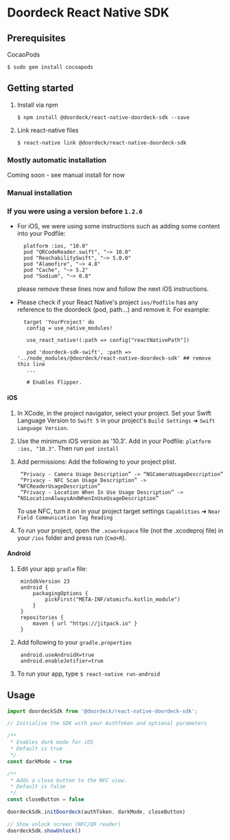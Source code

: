 # Doordeck React Native SDK 

## Prerequisites

CocaoPods

`$ sudo gem install cocoapods`

## Getting started

1. Install via npm

	`$ npm install @doordeck/react-native-doordeck-sdk --save`

2. Link react-native files

	`$ react-native link @doordeck/react-native-doordeck-sdk`

### Mostly automatic installation

Coming soon - see manual install for now

### Manual installation

### If you were using a version before `1.2.0`
- For iOS, we were using some instructions such as adding some content into your Podfile:

		platform :ios, "10.0"
		pod "QRCodeReader.swift", "~> 10.0"
		pod "ReachabilitySwift", "~> 5.0.0"
		pod "Alamofire", "~> 4.8"
		pod "Cache", "~> 5.2"
		pod "Sodium", "~> 0.8"

  please remove these lines now and follow the next iOS instructions.
 
 - Please check if your React Native's project `ios/Podfile` has any reference to the doordeck (pod, path...) and remove it. For example:
 
		 target 'YourProject' do
		  config = use_native_modules!
		
		  use_react_native!(:path => config["reactNativePath"])

		  pod 'doordeck-sdk-swift', :path => '../node_modules/@doordeck/react-native-doordeck-sdk' ## remove this line
		  ...

		  # Enables Flipper.

#### iOS
1. In XCode, in the project navigator, select your project. Set your Swift Language Version to `Swift 5` in your project's `Build Settings` ➜ `Swift Language Version`.
2. Use the minimum iOS version as '10.3'. Add in your Podfile: `platform :ios, "10.3"`. Then run `pod install`
3. Add permissions:
	 Add the following to your project plist.

		“Privacy - Camera Usage Description” -> “NSCameraUsageDescription”
		“Privacy - NFC Scan Usage Description” -> “NFCReaderUsageDescription”
		“Privacy - Location When In Use Usage Description” -> “NSLocationAlwaysAndWhenInUseUsageDescription”

	To use NFC, turn it on in your project target settings `Capablities` ➜ `Near Field Communication Tag Reading`
4. To run your project, open the `.xcworkspace` file (not the .xcodeproj file) in your `/ios` folder and press run (`Cmd+R`).

#### Android

1. Edit your app `gradle` file: 

		minSdkVersion 23
		android {
			packagingOptions {
				pickFirst("META-INF/atomicfu.kotlin_module")
			}
		}
		repositories {
			maven { url "https://jitpack.io" }
		}

2. Add following to your `gradle.properties`

		android.useAndroidX=true
		android.enableJetifier=true

3.  To run your app, type `$ react-native run-android`




## Usage
```javascript
import doordeckSdk from '@doordeck/react-native-doordeck-sdk';

// Initialise the SDK with your AuthToken and optional parameters

/**
 * Enables dark mode for iOS
 * Default is true
 */
const darkMode = true

/**
 * Adds a close button to the NFC view.
 * Default is false
 */
const closeButton = false

doordeckSdk.initDoordeck(authToken, darkMode, closeButton)

// Show unlock screen (NFC/QR reader)
doordeckSdk.showUnlock()
```
  
